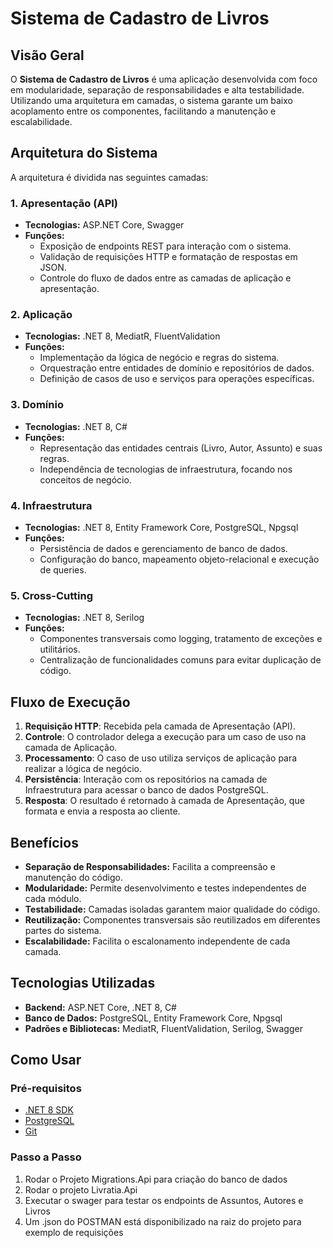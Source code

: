 # Sistema de Cadastro de Livros

## Visão Geral

O **Sistema de Cadastro de Livros** é uma aplicação desenvolvida com foco em modularidade, separação de responsabilidades e alta testabilidade. Utilizando uma arquitetura em camadas, o sistema garante um baixo acoplamento entre os componentes, facilitando a manutenção e escalabilidade.

## Arquitetura do Sistema

A arquitetura é dividida nas seguintes camadas:

### 1. Apresentação (API)
- **Tecnologias:** ASP.NET Core, Swagger
- **Funções:**
  - Exposição de endpoints REST para interação com o sistema.
  - Validação de requisições HTTP e formatação de respostas em JSON.
  - Controle do fluxo de dados entre as camadas de aplicação e apresentação.

### 2. Aplicação
- **Tecnologias:** .NET 8, MediatR, FluentValidation
- **Funções:**
  - Implementação da lógica de negócio e regras do sistema.
  - Orquestração entre entidades de domínio e repositórios de dados.
  - Definição de casos de uso e serviços para operações específicas.

### 3. Domínio
- **Tecnologias:** .NET 8, C#
- **Funções:**
  - Representação das entidades centrais (Livro, Autor, Assunto) e suas regras.
  - Independência de tecnologias de infraestrutura, focando nos conceitos de negócio.

### 4. Infraestrutura
- **Tecnologias:** .NET 8, Entity Framework Core, PostgreSQL, Npgsql
- **Funções:**
  - Persistência de dados e gerenciamento de banco de dados.
  - Configuração do banco, mapeamento objeto-relacional e execução de queries.

### 5. Cross-Cutting
- **Tecnologias:** .NET 8, Serilog
- **Funções:**
  - Componentes transversais como logging, tratamento de exceções e utilitários.
  - Centralização de funcionalidades comuns para evitar duplicação de código.

## Fluxo de Execução

1. **Requisição HTTP**: Recebida pela camada de Apresentação (API).
2. **Controle**: O controlador delega a execução para um caso de uso na camada de Aplicação.
3. **Processamento**: O caso de uso utiliza serviços de aplicação para realizar a lógica de negócio.
4. **Persistência**: Interação com os repositórios na camada de Infraestrutura para acessar o banco de dados PostgreSQL.
5. **Resposta**: O resultado é retornado à camada de Apresentação, que formata e envia a resposta ao cliente.

## Benefícios

- **Separação de Responsabilidades:** Facilita a compreensão e manutenção do código.
- **Modularidade:** Permite desenvolvimento e testes independentes de cada módulo.
- **Testabilidade:** Camadas isoladas garantem maior qualidade do código.
- **Reutilização:** Componentes transversais são reutilizados em diferentes partes do sistema.
- **Escalabilidade:** Facilita o escalonamento independente de cada camada.

## Tecnologias Utilizadas

- **Backend:** ASP.NET Core, .NET 8, C#
- **Banco de Dados:** PostgreSQL, Entity Framework Core, Npgsql
- **Padrões e Bibliotecas:** MediatR, FluentValidation, Serilog, Swagger

## Como Usar

### Pré-requisitos

- [.NET 8 SDK](https://dotnet.microsoft.com/download/dotnet/8.0)
- [PostgreSQL](https://www.postgresql.org/download/)
- [Git](https://git-scm.com/downloads)

### Passo a Passo

1. Rodar o Projeto Migrations.Api para criação do banco de dados
2. Rodar o projeto Livratia.Api
3. Executar o swager para testar os endpoints de Assuntos, Autores e Livros
4. Um .json do POSTMAN está disponibilizado na raiz do projeto para exemplo de requisições
